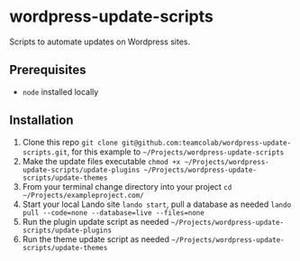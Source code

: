 # wordpress-update-scripts

Scripts to automate updates on Wordpress sites.

## Prerequisites
- `node` installed locally

## Installation

1. Clone this repo `git clone git@github.com:teamcolab/wordpress-update-scripts.git`, for this example to `~/Projects/wordpress-update-scripts`
2. Make the update files executable `chmod +x ~/Projects/wordpress-update-scripts/update-plugins ~/Projects/wordpress-update-scripts/update-themes`
3. From your terminal change directory into your project `cd ~/Projects/exampleproject.com/`
4. Start your local Lando site `lando start`, pull a database as needed `lando pull --code=none --database=live --files=none`
5. Run the plugin update script as needed `~/Projects/wordpress-update-scripts/update-plugins`
6. Run the theme update script as needed `~/Projects/wordpress-update-scripts/update-themes`
